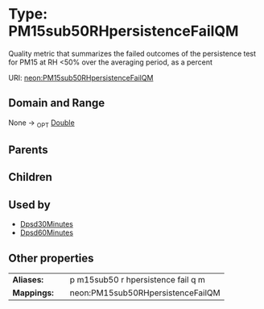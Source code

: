 
# Type: PM15sub50RHpersistenceFailQM


Quality metric that summarizes  the failed outcomes of the persistence test for PM15 at RH <50% over the averaging period, as a percent

URI: [neon:PM15sub50RHpersistenceFailQM](https://data.neonscience.org/PM15sub50RHpersistenceFailQM)


## Domain and Range

None ->  <sub>OPT</sub> [Double](types/Double.md)

## Parents


## Children


## Used by

 * [Dpsd30Minutes](Dpsd30Minutes.md)
 * [Dpsd60Minutes](Dpsd60Minutes.md)

## Other properties

|  |  |  |
| --- | --- | --- |
| **Aliases:** | | p m15sub50 r hpersistence fail q m |
| **Mappings:** | | neon:PM15sub50RHpersistenceFailQM |

